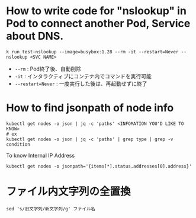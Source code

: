 # How to write code for "nslookup" in Pod to connect another Pod, Service about DNS.
```
k run test-nslookup --image=busybox:1.28 --rm -it --restart=Never -- nslookup <SVC NAME> 
```
- ```--rm``` : Pod終了後、自動削除
- ```-it``` : インタラクティブにコンテナ内でコマンドを実行可能
- ```--restart=Never``` : 一度実行した後は、再起動せずに終了

# How to find jsonpath of node info
```
kubectl get nodes -o json | jq -c 'paths' <INFOMATION YOU'D LIKE TO KNOW>
# ex
kubectl get nodes -o json | jq -c 'paths' | grep type | grep -v condition
```
To know Internal IP Address
```
kubectl get nodes -o jsonpath='{items[*].status.addresses[0].address}'
```
# ファイル内文字列の全置換
```
sed 's/旧文字列/新文字列/g' ファイル名
```
